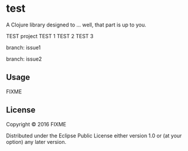 # test

A Clojure library designed to ... well, that part is up to you.

TEST project
TEST 1
TEST 2
TEST 3

branch: issue1

branch: issue2

## Usage

FIXME

## License

Copyright © 2016 FIXME

Distributed under the Eclipse Public License either version 1.0 or (at
your option) any later version.
